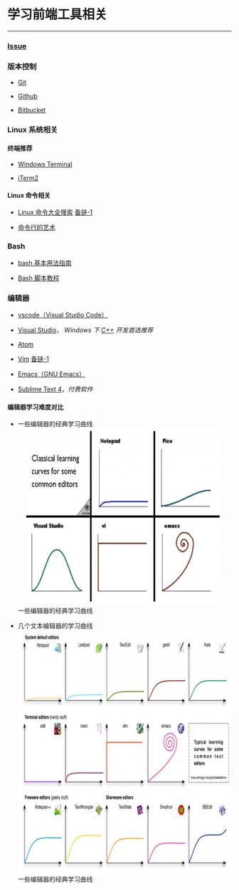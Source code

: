 # 学习前端工具相关

---

### [Issue](https://github.com/roadToFront-end/front-end_base/issues/6)

### 版本控制
- [Git](https://git-scm.com/)

- [Github](https://github.com/)

- [Bitbucket](https://bitbucket.org/)

### Linux 系统相关

#### 终端推荐
- [Windows Terminal](https://github.com/microsoft/terminal)

- [iTerm2](https://iterm2.com/)

#### Linux 命令相关
- [Linux 命令大全搜索](https://wangchujiang.com/linux-command/) [备链-1](https://github.com/jaywcjlove/linux-command)

- [命令行的艺术](https://github.com/jlevy/the-art-of-command-line/blob/master/README-zh.md)


### Bash
- [bash 基本用法指南](https://github.com/vuuihc/bash-guide)

- [Bash 脚本教程](https://wangdoc.com/bash/intro.html)

### 编辑器
- [vscode（Visual Studio Code）](https://code.visualstudio.com/)

- [Visual Studio](https://visualstudio.microsoft.com/zh-hans/)， *Windows 下 [C++](https://docs.microsoft.com/en-us/cpp/) 开发首选推荐*

- [Atom](https://github.com/atom/atom)

- [Vim](https://www.vim.org/) [备链-1](https://github.com/vim/vim)

- [Emacs（GNU Emacs）](https://www.gnu.org/software/emacs/)

- [Sublime Text 4](https://www.sublimetext.com/blog/articles/sublime-text-4)，*付费软件*

#### 编辑器学习难度对比
- 一些编辑器的经典学习曲线
<img src="../imgs/editor_cmp1.jpg" width="700" height="400" align=center>一些编辑器的经典学习曲线</img>

- 几个文本编辑器的学习曲线
<img src="../imgs/editor_cmp2.jpg" width="700" height="550" align=center>一些编辑器的经典学习曲线</img>
